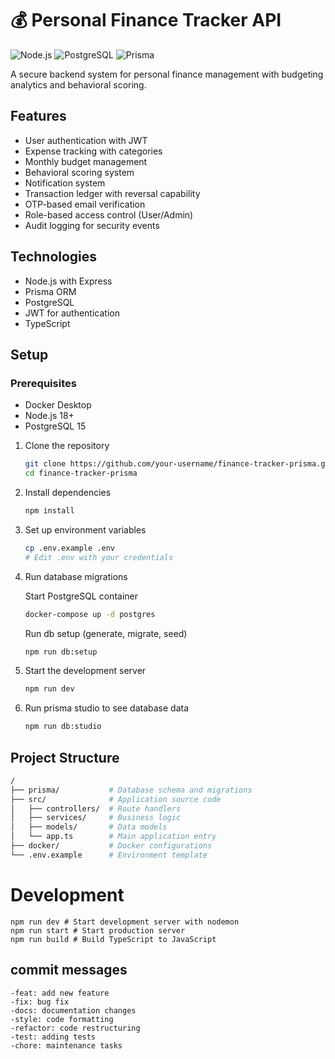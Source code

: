 # 💰 Personal Finance Tracker API

![Node.js](https://img.shields.io/badge/Node.js-18-green)
![PostgreSQL](https://img.shields.io/badge/PostgreSQL-15-blue)
![Prisma](https://img.shields.io/badge/Prisma-5-purple)

A secure backend system for personal finance management with budgeting analytics and behavioral scoring.

## Features

- User authentication with JWT
- Expense tracking with categories
- Monthly budget management
- Behavioral scoring system
- Notification system
- Transaction ledger with reversal capability
- OTP-based email verification
- Role-based access control (User/Admin)
- Audit logging for security events

## Technologies

- Node.js with Express
- Prisma ORM
- PostgreSQL
- JWT for authentication
- TypeScript

## Setup

### Prerequisites

- Docker Desktop
- Node.js 18+
- PostgreSQL 15

1. Clone the repository

   ```bash
   git clone https://github.com/your-username/finance-tracker-prisma.git
   cd finance-tracker-prisma
   ```

2. Install dependencies

   ```bash
   npm install
   ```

3. Set up environment variables

   ```bash
   cp .env.example .env
   # Edit .env with your credentials
   ```

4. Run database migrations

   Start PostgreSQL container

   ```bash
   docker-compose up -d postgres
   ```

   Run db setup (generate, migrate, seed)

   ```bash
   npm run db:setup
   ```

5. Start the development server
   ```bash
   npm run dev
   ```

6. Run prisma studio to see database data
   ```bash
   npm run db:studio
   ```

## Project Structure

```bash
/
├── prisma/           # Database schema and migrations
├── src/              # Application source code
│   ├── controllers/  # Route handlers
│   ├── services/     # Business logic
│   ├── models/       # Data models
│   └── app.ts        # Main application entry
├── docker/           # Docker configurations
└── .env.example      # Environment template
```

# Development

```
npm run dev # Start development server with nodemon
npm run start # Start production server
npm run build # Build TypeScript to JavaScript
```

<!-- ## API Documentation -->

<!-- [Add your Swagger/Postman documentation link here] -->

## commit messages

```
-feat: add new feature
-fix: bug fix
-docs: documentation changes
-style: code formatting
-refactor: code restructuring
-test: adding tests
-chore: maintenance tasks
```

